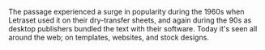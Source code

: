 The passage experienced a surge in popularity during the 1960s when Letraset used it on their dry-transfer sheets, and again during the 90s as desktop publishers bundled the text 
with their software. Today it's seen all around the web; on templates, websites, and stock designs.
                        